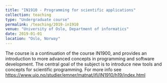 ```yaml
---
title: "IN1910 - Programming for scientific applications"
collection: teaching
type: "Undergraduate course"
permalink: /teaching/2019-in1910
venue: "University of Oslo, Department of informatics"
date: 2019-01-01
location: "Oslo, Norway"
---
```


The course is a continuation of the course IN1900, and provides an introduction to more advanced concepts in programming and software development. The central goal of the subject is to introduce new tools and concepts for scientific programming. For more info see <https://www.uio.no/studier/emner/matnat/ifi/IN1910/h19/index.html>